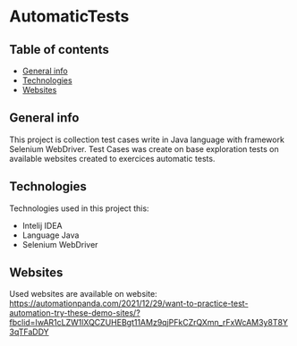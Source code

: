 # AutomaticTests

## Table of contents
* [General info](#general-info)
* [Technologies](#techhnologies)
* [Websites](#websites)

## General info
This project is collection test cases write in Java language with framework Selenium WebDriver. Test Cases was create on base exploration tests on available websites
created to exercices automatic tests.

## Technologies
Technologies used in this project this:
- Intelij IDEA
- Language Java
- Selenium WebDriver

## Websites
Used websites are available on website: 
https://automationpanda.com/2021/12/29/want-to-practice-test-automation-try-these-demo-sites/?fbclid=IwAR1cLZW1lXQCZUHEBgt11AMz9qjPFkCZrQXmn_rFxWcAM3y8T8Y3qTFaDDY
